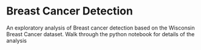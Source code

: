 # Breast Cancer Detection

An exploratory analysis of Breast cancer detection based on the Wisconsin Breast Cancer dataset.
Walk through the python notebook for details of the analysis
